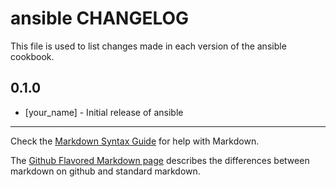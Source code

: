 ansible CHANGELOG
=================

This file is used to list changes made in each version of the ansible cookbook.

0.1.0
-----
- [your_name] - Initial release of ansible

- - -
Check the [Markdown Syntax Guide](http://daringfireball.net/projects/markdown/syntax) for help with Markdown.

The [Github Flavored Markdown page](http://github.github.com/github-flavored-markdown/) describes the differences between markdown on github and standard markdown.
